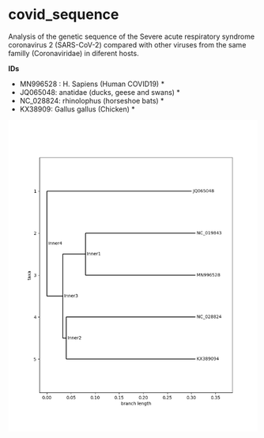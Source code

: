 # covid_sequence

Analysis of the genetic sequence of the Severe acute respiratory syndrome coronavirus 2 (SARS-CoV-2) compared with other viruses from the same familly (Coronaviridae) in diferent hosts.

**IDs**   
* MN996528 :  H. Sapiens (Human COVID19) *  
* JQ065048:   anatidae (ducks, geese and swans) *  
* NC_028824:  rhinolophus (horseshoe bats) *  
* KX38909:    Gallus gallus (Chicken) *


![](tree.png)
